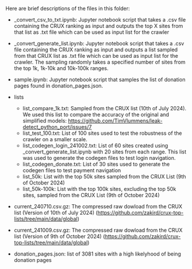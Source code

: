 Here are brief descriptions of the files in this folder:
- _convert_csv_to_txt.ipynb: Jupyter notebook script that takes a .csv file containing the CRUX ranking as input and outputs the top X sites from that list as .txt file which can be used as input list for the crawler
- _convert_generate_list.ipynb: Jupyter notebook script that takes a .csv file containing the CRUX ranking as input and outputs a list sampled from that CRUX list as .txt file which can be used as input list for the crawler. The sampling randomly takes a specified number of sites from the top 1k, 1k-10k and 10k-100k ranges.
- sample.ipynb: Jupyter notebook script that samples the list of donation pages found in donation_pages.json.


- lists
    - list_compare_1k.txt: Sampled from the CRUX list (10th of July 2024). We used this list to compare the accuracy of the original and simplified models: https://github.com/TimVlummens/leak-detect_python_port/issues/7
    - list_test_100.txt: List of 100 sites used to test the robustness of the crawler on a smaller scale.
    - list_codegen_login_241002.txt: List of 60 sites created using _convert_generate_list.ipynb with 20 sites from each range. This list was used to generate the codegen files to test login navigation.
    - list_codegen_donate.txt: List of 30 sites used to generate the codegen files to test payment navigation
    - list_50k: List with the top 50k sites sampled from the CRUX List (9th of October 2024)
    - list_50k-100k: List with the top 100k sites, excluding the top 50k sites, sampled from the CRUX List (9th of October 2024)

- current_240710.csv.gz: The compressed raw dowload from the CRUX list (Version of 10th of July 2024) (https://github.com/zakird/crux-top-lists/tree/main/data/global)
- current_241009.csv.gz: The compressed raw dowload from the CRUX list (Version of 9th of October 2024) (https://github.com/zakird/crux-top-lists/tree/main/data/global)
- donation_pages.json: list of 3081 sites with a high likelyhood of being donation pages
